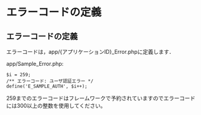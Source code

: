 # エラーコードの定義

## エラーコードの定義

エラーコードは，app/{アプリケーションID}_Error.phpに定義します．

app/Sample_Error.php:

    $i = 259;
    /** エラーコード: ユーザ認証エラー */
    define('E_SAMPLE_AUTH', $i++);

259までのエラーコードはフレームワークで予約されていますのでエラーコードには300以上の整数を使用してください。


